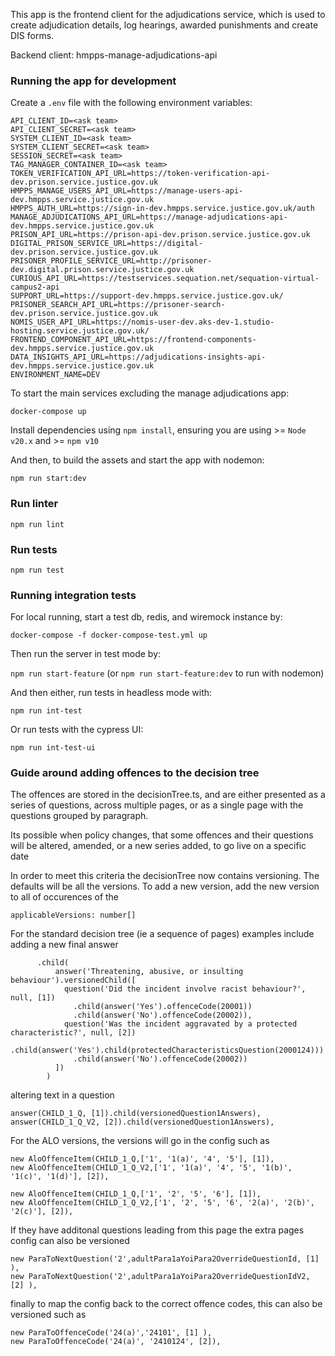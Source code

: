 This app is the frontend client for the adjudications service, which is used to create adjudication details, log hearings, awarded punishments and create DIS forms.

Backend client: hmpps-manage-adjudications-api

### Running the app for development

Create a `.env` file with the following environment variables:

```
API_CLIENT_ID=<ask team>
API_CLIENT_SECRET=<ask team>
SYSTEM_CLIENT_ID=<ask team>
SYSTEM_CLIENT_SECRET=<ask team>
SESSION_SECRET=<ask team>
TAG_MANAGER_CONTAINER_ID=<ask team>
TOKEN_VERIFICATION_API_URL=https://token-verification-api-dev.prison.service.justice.gov.uk
HMPPS_MANAGE_USERS_API_URL=https://manage-users-api-dev.hmpps.service.justice.gov.uk
HMPPS_AUTH_URL=https://sign-in-dev.hmpps.service.justice.gov.uk/auth
MANAGE_ADJUDICATIONS_API_URL=https://manage-adjudications-api-dev.hmpps.service.justice.gov.uk
PRISON_API_URL=https://prison-api-dev.prison.service.justice.gov.uk
DIGITAL_PRISON_SERVICE_URL=https://digital-dev.prison.service.justice.gov.uk
PRISONER_PROFILE_SERVICE_URL=http://prisoner-dev.digital.prison.service.justice.gov.uk
CURIOUS_API_URL=https://testservices.sequation.net/sequation-virtual-campus2-api
SUPPORT_URL=https://support-dev.hmpps.service.justice.gov.uk/
PRISONER_SEARCH_API_URL=https://prisoner-search-dev.prison.service.justice.gov.uk
NOMIS_USER_API_URL=https://nomis-user-dev.aks-dev-1.studio-hosting.service.justice.gov.uk/
FRONTEND_COMPONENT_API_URL=https://frontend-components-dev.hmpps.service.justice.gov.uk
DATA_INSIGHTS_API_URL=https://adjudications-insights-api-dev.hmpps.service.justice.gov.uk
ENVIRONMENT_NAME=DEV
```

To start the main services excluding the manage adjudications app:

`docker-compose up`

Install dependencies using `npm install`, ensuring you are using >= `Node v20.x` and >= `npm v10`

And then, to build the assets and start the app with nodemon:

`npm run start:dev`

### Run linter

`npm run lint`

### Run tests

`npm run test`

### Running integration tests

For local running, start a test db, redis, and wiremock instance by:

`docker-compose -f docker-compose-test.yml up`

Then run the server in test mode by:

`npm run start-feature` (or `npm run start-feature:dev` to run with nodemon)

And then either, run tests in headless mode with:

`npm run int-test`

Or run tests with the cypress UI:

`npm run int-test-ui`

### Guide around adding offences to the decision tree

The offences are stored in the decisionTree.ts, and are either presented as a series of questions, across multiple pages, or as a single page
with the questions grouped by paragraph.

Its possible when policy changes, that some offences and their questions will be altered, amended, or a new series added, to go live on a specific date

In order to meet this criteria the decisionTree now contains versioning.  The defaults will be all the versions.  To add a new version, add the new version to all of occurences of the 

```applicableVersions: number[] ```

For the standard decision tree (ie a sequence of pages) examples include adding a new final answer

```
      .child(
          answer('Threatening, abusive, or insulting behaviour').versionedChild([
            question('Did the incident involve racist behaviour?', null, [1])
              .child(answer('Yes').offenceCode(20001))
              .child(answer('No').offenceCode(20002)),
            question('Was the incident aggravated by a protected characteristic?', null, [2])
              .child(answer('Yes').child(protectedCharacteristicsQuestion(2000124)))
              .child(answer('No').offenceCode(20002)) 
          ])
        )
```

altering text in a question

```
answer(CHILD_1_Q, [1]).child(versionedQuestion1Answers),
answer(CHILD_1_Q_V2, [2]).child(versionedQuestion1Answers),
  ```

  For the ALO versions, the versions will go in the config such as 

```
new AloOffenceItem(CHILD_1_Q,['1', '1(a)', '4', '5'], [1]),
new AloOffenceItem(CHILD_1_Q_V2,['1', '1(a)', '4', '5', '1(b)', '1(c)', '1(d)'], [2]),
  
new AloOffenceItem(CHILD_1_Q,['1', '2', '5', '6'], [1]),
new AloOffenceItem(CHILD_1_Q_V2,['1', '2', '5', '6', '2(a)', '2(b)', '2(c)'], [2]),
```

If they have additonal questions leading from this page the extra pages config can also be versioned

```
new ParaToNextQuestion('2',adultPara1aYoiPara2OverrideQuestionId, [1] ),
new ParaToNextQuestion('2',adultPara1aYoiPara2OverrideQuestionIdV2, [2] ),
```

finally to map the config back to the correct offence codes, this can also be versioned such as 

```
new ParaToOffenceCode('24(a)','24101', [1] ),
new ParaToOffenceCode('24(a)', '2410124', [2]),
 ```
